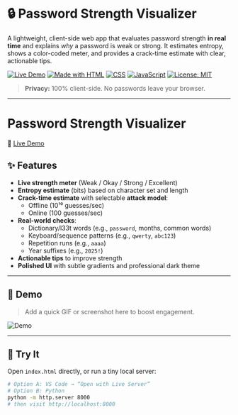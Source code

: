 # 🔒 Password Strength Visualizer

A lightweight, client-side web app that evaluates password strength **in real time** and explains *why* a password is weak or strong. It estimates entropy, shows a color-coded meter, and provides a crack-time estimate with clear, actionable tips.

[![Live Demo](https://img.shields.io/badge/Live-Demo-1e90ff)](#) 
[![Made with HTML](https://img.shields.io/badge/HTML-5-E34F26?logo=html5&logoColor=white)](#)
[![CSS](https://img.shields.io/badge/CSS-3-1572B6?logo=css3&logoColor=white)](#)
[![JavaScript](https://img.shields.io/badge/JavaScript-ES6-F7DF1E?logo=javascript&logoColor=000)](#)
[![License: MIT](https://img.shields.io/badge/License-MIT-green.svg)](LICENSE)

> **Privacy:** 100% client-side. No passwords leave your browser.

---

# Password Strength Visualizer

🔗 [Live Demo](https://dalerrahimov0.github.io/Password-Strength-Visualizer/)


## ✨ Features

- **Live strength meter** (Weak / Okay / Strong / Excellent)
- **Entropy estimate** (bits) based on character set and length
- **Crack-time estimate** with selectable **attack model**:
  - Offline (10¹⁰ guesses/sec)  
  - Online (100 guesses/sec)
- **Real-world checks**:
  - Dictionary/l33t words (e.g., `password`, months, common words)
  - Keyboard/sequence patterns (e.g., `qwerty`, `abc123`)
  - Repetition runs (e.g., `aaaa`)
  - Year suffixes (e.g., `2025!`)
- **Actionable tips** to improve strength
- **Polished UI** with subtle gradients and professional dark theme

---

## 📸 Demo

> Add a quick GIF or screenshot here to boost engagement.

![Demo](docs/demo.gif)

---

## 🚀 Try It

Open `index.html` directly, or run a tiny local server:

```bash
# Option A: VS Code → “Open with Live Server”
# Option B: Python
python -m http.server 8000
# then visit http://localhost:8000
